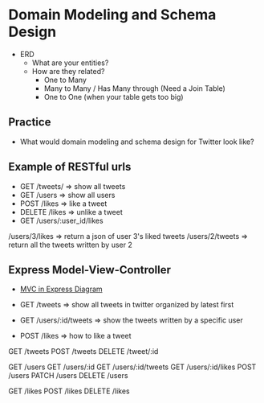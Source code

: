 # Domain Modeling and Schema Design
* ERD 
  * What are your entities?
  * How are they related?
    * One to Many
    * Many to Many / Has Many through (Need a Join Table)
    * One to One (when your table gets too big)

## Practice
* What would domain modeling and schema design for Twitter look like?

## Example of RESTful urls
*  GET  /tweets/      => show all tweets
*  GET  /users        => show all users
*  POST /likes        => like a tweet
*  DELETE /likes       => unlike a tweet
*  GET /users/:user_id/likes  

/users/3/likes => return a json of user 3's liked tweets
/users/2/tweets => return all the tweets written by user 2

## Express Model-View-Controller
* [MVC in Express Diagram](https://developer.mozilla.org/en-US/docs/Learn/Server-side/Express_Nodejs/routes)

* GET  /tweets            => show all tweets in twitter organized by latest first
* GET  /users/:id/tweets  => show the tweets written by a specific user
* POST /likes    => how to like a tweet


GET /tweets
POST /tweets
DELETE /tweet/:id

GET /users
GET /users/:id
GET /users/:id/tweets
GET /users/:id/likes
POST /users
PATCH /users
DELETE /users

GET /likes
POST /likes
DELETE /likes